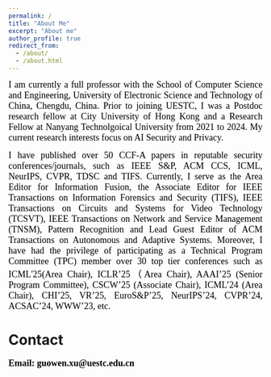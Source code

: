 ```yaml
---
permalink: /
title: "About Me"
excerpt: "About me"
author_profile: true
redirect_from: 
  - /about/
  - /about.html
---
```


<p align="justify">  <font face="Times New Roman" color=black size=4> I am currently a full professor with the School of Computer Science and Engineering, University of Electronic Science and Technology of China, Chengdu, China. Prior to joining UESTC, I was a Postdoc research fellow at City University of Hong Kong and a  Research  Fellow at Nanyang Technolgoical University from 2021 to 2024. My current research interests focus on  AI Security and Privacy. </font> </p>

<p align="justify"> <font face="Times New Roman" color=black size=4> I have published over 50 CCF-A papers in reputable security conferences/journals, such as IEEE S&P, ACM CCS, ICML, NeurIPS, CVPR, TDSC and TIFS. Currently, I serve as the Area Editor for Information Fusion, the Associate Editor for IEEE Transactions on Information Forensics and Security (TIFS), IEEE Transactions on Circuits and Systems for Video Technology (TCSVT), IEEE Transactions on Network and Service Management (TNSM), Pattern Recognition and Lead Guest Editor of ACM Transactions on Autonomous and Adaptive Systems. Moreover, I have had the privilege of participating as a Technical Program Committee (TPC) member over 30 top tier conferences such as ICML'25(Area Chair), ICLR’25（Area Chair), AAAI’25 (Senior Program Committee), CSCW’25 (Associate Chair), ICML’24 (Area Chair), CHI’25, VR’25, EuroS&P’25, NeurIPS’24, CVPR’24, ACSAC’24, WWW’23, etc.</font> </p>










Contact
======

<p align="justify"> <font face="Times New Roman" color=black size=4> <b>Email: guowen.xu@uestc.edu.cn</b></font></p>



